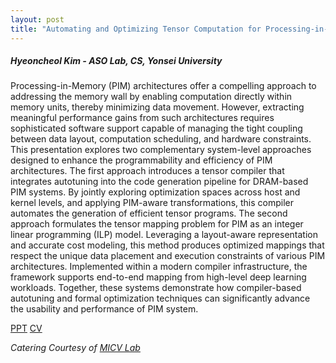 ```yaml
---
layout: post
title: "Automating and Optimizing Tensor Computation for Processing-in-Memory: From Autotuning to ILP-Based Mapping"
---
```


<h5>
    Hyeoncheol Kim - ASO Lab, CS, Yonsei University
</h5>

Processing-in-Memory (PIM) architectures offer a compelling approach to addressing the memory wall by enabling computation directly within memory units, thereby minimizing data movement. However, extracting meaningful performance gains from such architectures requires sophisticated software support capable of managing the tight coupling between data layout, computation scheduling, and hardware constraints.
This presentation explores two complementary system-level approaches designed to enhance the programmability and efficiency of PIM architectures. The first approach introduces a tensor compiler that integrates autotuning into the code generation pipeline for DRAM-based PIM systems. By jointly exploring optimization spaces across host and kernel levels, and applying PIM-aware transformations, this compiler automates the generation of efficient tensor programs.
The second approach formulates the tensor mapping problem for PIM as an integer linear programming (ILP) model. Leveraging a layout-aware representation and accurate cost modeling, this method produces optimized mappings that respect the unique data placement and execution constraints of various PIM architectures. Implemented within a modern compiler infrastructure, the framework supports end-to-end mapping from high-level deep learning workloads.
Together, these systems demonstrate how compiler-based autotuning and formal optimization techniques can significantly advance the usability and performance of PIM system.

[PPT](https://drive.google.com/file/d/11NeyYGH-8w8TYIL47VGFsv8yO1ZgjzvE/view?usp=sharing)
[CV](https://www.linkedin.com/in/hyeoncheol-kim-8a2337285)

<i>
    Catering Courtesy of <a href="https://micv.yonsei.ac.kr/">MICV Lab</a>
</i>
